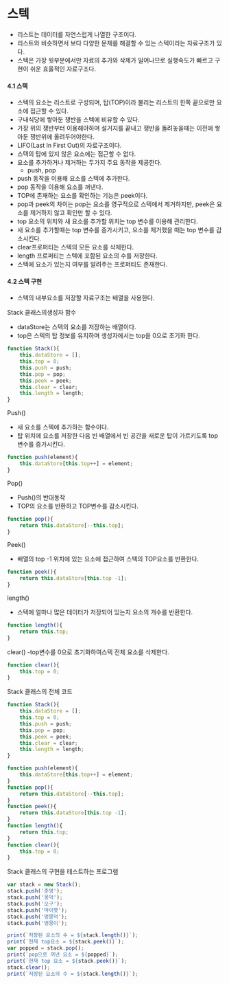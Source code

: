 # 스텍
- 리스트는 데이터를 자연스럽게 나열한 구조이다.
- 리스트와 비슷하면서 보다 다양한 문제를 해결할 수 있는 스텍이라는 자료구조가 있다.
- 스텍은 가장 윗부분에서만 자료의 추가와 삭제가 일어나므로 실행속도가 빠르고 구현이 쉬운 효울적인 자료구조다.

#### 4.1 스텍
- 스텍의 요소는 리스트로 구성되며, 탑(TOP)이라 불리는 리스트의 한쪽 끝으로만 요소에 접근할 수 있다.
- 구내식당에 쌓아둔 쟁반을 스텍에 비유할 수 있다.
- 가장 위의  쟁반부터 이용해야하며 설거지를 끝내고 쟁반을 돌려놓을때는 이전에 쌓아둔 쟁반위에 올려두어야한다.
- LIFO(Last In First Out)의 자료구조이다.
- 스텍의 탑에 있지 않은 요소에는 접근할 수 없다.
- 요소를 추가하거나 제거하는 두가지 주요 동작을 제공한다.
    - push, pop
- push 동작을 이용해 요소를 스텍에 추가한다.
- pop 동작을 이용해 요소를 꺼낸다.
- TOP에 존재하는 요소를 확인하는 기능은 peek이다.
- pop과 peek의 차이는 pop는 요소를 영구적으로 스텍에서 제거하지만, peek은 요소를 제거하지 않고 확인만 할 수 있다.
- top 요소의 위치와 새 요소를 추가할 위치는 top 변수를 이용해 관리한다.
- 새 요소를 추가할때는 top 변수를 증가시키고, 요소를 제거했을 때는 top 변수를 감소시킨다.
-  clear프로퍼티는 스텍의 모든 요소를 삭제한다.
- length 프로퍼티는 스텍에 포함된 요소의 수를 저장한다.
- 스텍에 요소가 있는지 여부를 알려주는 프로퍼티도 존재한다.

#### 4.2 스텍 구현
- 스텍의 내부요소를 저장할 자료구조는 배열을 사용한다.

Stack 클래스의생성자 함수
- dataStore는 스텍의 요소를 저장하는 배열이다.
- top은 스텍의 탑 정보를 유지하며 생성자에서는 top을 0으로 초기화 한다.
```javascript
function Stack(){
    this.dataStore = [];
    this.top = 0;
    this.push = push;
    this.pop = pop;
    this.peek = peek;
    this.clear = clear;
    this.length = length;
}
```

Push()
- 새 요소를 스텍에 추가하는 함수이다.
- 탑 위치에 요소를 저장한 다음 빈 배열에서 빈 공간을 새로운 탑이 가르키도록 top변수를 증가시킨다.

```javascript
function push(element){
    this.dataStore[this.top++] = element;
}
```
Pop()
- Push()의 반대동작
- TOP의 요소를 반환하고 TOP변수를 감소시킨다.
```javascript
function pop(){
    return this.dataStore[--this.top];
}
```
Peek()
- 배열의 top -1 위치에 있는 요소에 접근하여 스텍의 TOP요소를 반환한다.
```javascript
function peek(){
    return this.dataStore[this.top -1];
}
```
length()
- 스텍에 얼마나 많은 데이터가 저장되어 있는지 요소의 개수를 반환한다.
```javascript
function length(){
    return this.top;
}
```
clear()
-top변수를 0으로 초기화하여스텍 전체 요소를 삭제한다.
```javascript
function clear(){
    this.top = 0;
}

```

Stack 클래스의 전체 코드

```javascript
function Stack(){
    this.dataStore = [];
    this.top = 0;
    this.push = push;
    this.pop = pop;
    this.peek = peek;
    this.clear = clear;
    this.length = length;
}

function push(element){
    this.dataStore[this.top++] = element;
}
function pop(){
    return this.dataStore[--this.top];
}
function peek(){
    return this.dataStore[this.top -1];
}
function length(){
    return this.top;
}
function clear(){
    this.top = 0;
}
```

Stack 클래스의 구현을 테스트하는 프로그램
```javascript
var stack = new Stack();
stack.push('준영');
stack.push('뭉덕');
stack.push('오구');
stack.push('마이펫');
stack.push('멍뭉덕');
stack.push('멍뭉이');

print(`저장된 요소의 수 = ${stack.length()}`);
print(`현재 top요소 = ${stack.peek()}`);
var popped = stack.pop();
print(`pop으로 꺼낸 요소 = ${popped}`);
print(`현재 top 요소 = ${stack.peek()}`);
stack.clear();
print(`저장된 요소의 수 = ${stack.length()}`);

```







